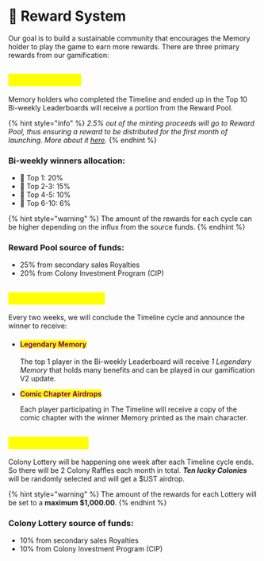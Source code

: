 # 🎯 Reward System

Our goal is to build a sustainable community that encourages the Memory holder to play the game to earn more rewards. There are three primary rewards from our gamification:

## <mark style="color:yellow;">1. Reward Pool</mark>

Memory holders who completed the Timeline and ended up in the Top 10 Bi-weekly Leaderboards will receive a portion from the Reward Pool.&#x20;

{% hint style="info" %}
_2.5% out of the minting proceeds will go to Reward Pool, thus ensuring a reward to be distributed for the first month of launching. More about it_ [_here_](../i-want-to-know-more/funds-allocation.md#initial-sale)_._
{% endhint %}

### Bi-weekly winners allocation:

* 🥇 Top 1: 20%
* 🥈 Top 2-3: 15%
* 🥉 Top 4-5: 10%
* 🏅 Top 6-10: 6%

{% hint style="warning" %}
The amount of the rewards for each cycle can be higher depending on the influx from the source funds.
{% endhint %}

### Reward Pool source of funds:

* 25% from secondary sales Royalties
* 20% from Colony Investment Program (CIP)

## <mark style="color:yellow;">2. Timeline Reward</mark>

Every two weeks, we will conclude the Timeline cycle and announce the winner to receive:

*   #### &#x20;<mark style="color:purple;">Legendary Memory</mark>

    The top 1 player in the Bi-weekly Leaderboard will receive _1 Legendary Memory_ that holds many benefits and can be played in our gamification V2 update.
*   <mark style="color:purple;">**Comic Chapter Airdrops**</mark>

    Each player participating in The Timeline will receive a copy of the comic chapter with the winner Memory printed as the main character.

## <mark style="color:yellow;">3. Colony Raffle</mark>

Colony Lottery will be happening one week after each Timeline cycle ends. So there will be 2 Colony Raffles each month in total. _**Ten lucky Colonies**_ will be randomly selected and will get a $UST airdrop.

{% hint style="warning" %}
The amount of the rewards for each Lottery will be set to a **maximum** **$1,000.00**.
{% endhint %}

### Colony Lottery source of funds:

* 10% from secondary sales Royalties
* 10% from Colony Investment Program (CIP)
